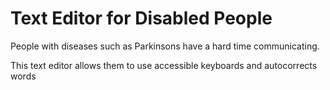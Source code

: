 # Text Editor for Disabled People

People with diseases such as Parkinsons have a hard time communicating.

This text editor allows them to use accessible keyboards and autocorrects words

